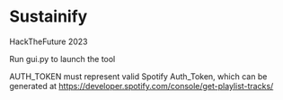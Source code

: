 # Sustainify
HackTheFuture 2023


Run gui.py to launch the tool

AUTH_TOKEN must represent valid Spotify Auth_Token, which can be generated at https://developer.spotify.com/console/get-playlist-tracks/
